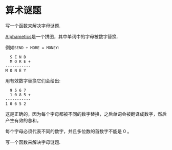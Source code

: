 # 算术谜题

写一个函数来解决字母谜题.

[Alphametics](https://en.wikipedia.org/wiki/Alphametics)是一个拼图，其中单词中的字母被数字替换.

例如`SEND + MORE = MONEY`:

```text
  S E N D
  M O R E +
-----------
M O N E Y
```

用有效数字替换它们会给出:

```text
  9 5 6 7
  1 0 8 5 +
-----------
1 0 6 5 2
```

这是正确的，因为每个字母都被不同的数字替换，之后单词会被翻译成数字，然后产生有效的总和。

每个字母必须代表不同的数字，并且多位数的首数字不能是 0 。

写一个函数来解决字母谜题.

[help-page]: https://exercism.io/tracks/rust/learning
[modules]: https://doc.rust-lang.org/book/ch07-00-modules.html
[cargo]: https://doc.rust-lang.org/book/ch14-00-more-about-cargo.html
[rust-tests]: https://doc.rust-lang.org/book/ch11-02-running-tests.html

